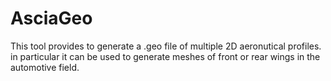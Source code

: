 # AsciaGeo
This tool provides to generate a .geo file of multiple 2D aeronutical profiles. in particular it can be used to generate meshes of front or rear wings in the automotive field.
